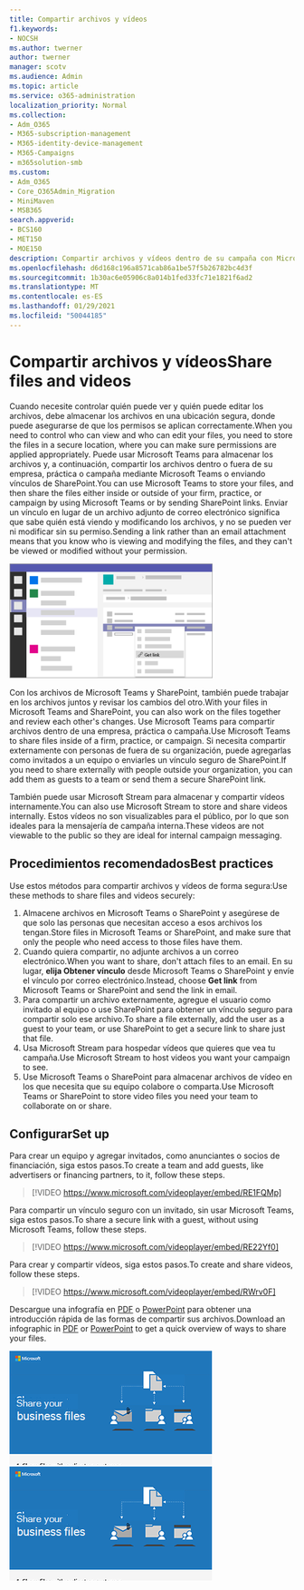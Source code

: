 ```yaml
---
title: Compartir archivos y vídeos
f1.keywords:
- NOCSH
ms.author: twerner
author: twerner
manager: scotv
ms.audience: Admin
ms.topic: article
ms.service: o365-administration
localization_priority: Normal
ms.collection:
- Adm_O365
- M365-subscription-management
- M365-identity-device-management
- M365-Campaigns
- m365solution-smb
ms.custom:
- Adm_O365
- Core_O365Admin_Migration
- MiniMaven
- MSB365
search.appverid:
- BCS160
- MET150
- MOE150
description: Compartir archivos y vídeos dentro de su campaña con Microsoft Teams y SharePoint.
ms.openlocfilehash: d6d168c196a8571cab86a1be57f5b26782bc4d3f
ms.sourcegitcommit: 1b30ac6e05906c8a014b1fed33fc71e1821f6ad2
ms.translationtype: MT
ms.contentlocale: es-ES
ms.lasthandoff: 01/29/2021
ms.locfileid: "50044185"
---
```

# <a name="share-files-and-videos"></a><span data-ttu-id="0aeac-103">Compartir archivos y vídeos</span><span class="sxs-lookup"><span data-stu-id="0aeac-103">Share files and videos</span></span>

<span data-ttu-id="0aeac-104">Cuando necesite controlar quién puede ver y quién puede editar los archivos, debe almacenar los archivos en una ubicación segura, donde puede asegurarse de que los permisos se aplican correctamente.</span><span class="sxs-lookup"><span data-stu-id="0aeac-104">When you need to control who can view and who can edit your files, you need to store the files in a secure location, where you can make sure permissions are applied appropriately.</span></span> <span data-ttu-id="0aeac-105">Puede usar Microsoft Teams para almacenar los archivos y, a continuación, compartir los archivos dentro o fuera de su empresa, práctica o campaña mediante Microsoft Teams o enviando vínculos de SharePoint.</span><span class="sxs-lookup"><span data-stu-id="0aeac-105">You can use Microsoft Teams to store your files, and then share the files either inside or outside of your firm, practice, or campaign by using Microsoft Teams or by sending SharePoint links.</span></span> <span data-ttu-id="0aeac-106">Enviar un vínculo en lugar de un archivo adjunto de correo electrónico significa que sabe quién está viendo y modificando los archivos, y no se pueden ver ni modificar sin su permiso.</span><span class="sxs-lookup"><span data-stu-id="0aeac-106">Sending a link rather than an email attachment means that you know who is viewing and modifying the files, and they can't be viewed or modified without your permission.</span></span>

![Diagrama de una ventana de Microsoft Teams que muestra la pestaña Archivos y el vínculo Obtener en el menú](../media/m365-democracy-teams-sharefiles.png)

<span data-ttu-id="0aeac-108">Con los archivos de Microsoft Teams y SharePoint, también puede trabajar en los archivos juntos y revisar los cambios del otro.</span><span class="sxs-lookup"><span data-stu-id="0aeac-108">With your files in Microsoft Teams and SharePoint, you can also work on the files together and review each other's changes.</span></span> <span data-ttu-id="0aeac-109">Use Microsoft Teams para compartir archivos dentro de una empresa, práctica o campaña.</span><span class="sxs-lookup"><span data-stu-id="0aeac-109">Use Microsoft Teams to share files inside of a firm, practice, or campaign.</span></span> <span data-ttu-id="0aeac-110">Si necesita compartir externamente con personas de fuera de su organización, puede agregarlas como invitados a un equipo o enviarles un vínculo seguro de SharePoint.</span><span class="sxs-lookup"><span data-stu-id="0aeac-110">If you need to share externally with people outside your organization, you can add them as guests to a team or send them a secure SharePoint link.</span></span>

<span data-ttu-id="0aeac-111">También puede usar Microsoft Stream para almacenar y compartir vídeos internamente.</span><span class="sxs-lookup"><span data-stu-id="0aeac-111">You can also use Microsoft Stream to store and share videos internally.</span></span> <span data-ttu-id="0aeac-112">Estos vídeos no son visualizables para el público, por lo que son ideales para la mensajería de campaña interna.</span><span class="sxs-lookup"><span data-stu-id="0aeac-112">These videos are not viewable to the public so they are ideal for internal campaign messaging.</span></span>

## <a name="best-practices"></a><span data-ttu-id="0aeac-113">Procedimientos recomendados</span><span class="sxs-lookup"><span data-stu-id="0aeac-113">Best practices</span></span>

<span data-ttu-id="0aeac-114">Use estos métodos para compartir archivos y vídeos de forma segura:</span><span class="sxs-lookup"><span data-stu-id="0aeac-114">Use these methods to share files and videos securely:</span></span>

1. <span data-ttu-id="0aeac-115">Almacene archivos en Microsoft Teams o SharePoint y asegúrese de que solo las personas que necesitan acceso a esos archivos los tengan.</span><span class="sxs-lookup"><span data-stu-id="0aeac-115">Store files in Microsoft Teams or SharePoint, and make sure that only the people who need access to those files have them.</span></span>
2. <span data-ttu-id="0aeac-116">Cuando quiera compartir, no adjunte archivos a un correo electrónico.</span><span class="sxs-lookup"><span data-stu-id="0aeac-116">When you want to share, don't attach files to an email.</span></span> <span data-ttu-id="0aeac-117">En su lugar, **elija Obtener vínculo** desde Microsoft Teams o SharePoint y envíe el vínculo por correo electrónico.</span><span class="sxs-lookup"><span data-stu-id="0aeac-117">Instead, choose **Get link** from Microsoft Teams or SharePoint and send the link in email.</span></span>
3. <span data-ttu-id="0aeac-118">Para compartir un archivo externamente, agregue el usuario como invitado al equipo o use SharePoint para obtener un vínculo seguro para compartir solo ese archivo.</span><span class="sxs-lookup"><span data-stu-id="0aeac-118">To share a file externally, add the user as a guest to your team, or use SharePoint to get a secure link to share just that file.</span></span>
4. <span data-ttu-id="0aeac-119">Usa Microsoft Stream para hospedar vídeos que quieres que vea tu campaña.</span><span class="sxs-lookup"><span data-stu-id="0aeac-119">Use Microsoft Stream to host videos you want your campaign to see.</span></span>
5. <span data-ttu-id="0aeac-120">Use Microsoft Teams o SharePoint para almacenar archivos de vídeo en los que necesita que su equipo colabore o comparta.</span><span class="sxs-lookup"><span data-stu-id="0aeac-120">Use Microsoft Teams or SharePoint to store video files you need your team to collaborate on or share.</span></span>

## <a name="set-up"></a><span data-ttu-id="0aeac-121">Configurar</span><span class="sxs-lookup"><span data-stu-id="0aeac-121">Set up</span></span>

<span data-ttu-id="0aeac-122">Para crear un equipo y agregar invitados, como anunciantes o socios de financiación, siga estos pasos.</span><span class="sxs-lookup"><span data-stu-id="0aeac-122">To create a team and add guests, like advertisers or financing partners, to it, follow these steps.</span></span>

> [!VIDEO https://www.microsoft.com/videoplayer/embed/RE1FQMp]

<span data-ttu-id="0aeac-123">Para compartir un vínculo seguro con un invitado, sin usar Microsoft Teams, siga estos pasos.</span><span class="sxs-lookup"><span data-stu-id="0aeac-123">To share a secure link with a guest, without using Microsoft Teams, follow these steps.</span></span>

> [!VIDEO https://www.microsoft.com/videoplayer/embed/RE22Yf0]

<span data-ttu-id="0aeac-124">Para crear y compartir vídeos, siga estos pasos.</span><span class="sxs-lookup"><span data-stu-id="0aeac-124">To create and share videos, follow these steps.</span></span>

> [!VIDEO https://www.microsoft.com/videoplayer/embed/RWrv0F]

<span data-ttu-id="0aeac-125">Descargue una infografía en [PDF](https://go.microsoft.com/fwlink/?linkid=2079435) o [PowerPoint](https://go.microsoft.com/fwlink/?linkid=2079438) para obtener una introducción rápida de las formas de compartir sus archivos.</span><span class="sxs-lookup"><span data-stu-id="0aeac-125">Download an infographic in [PDF](https://go.microsoft.com/fwlink/?linkid=2079435) or [PowerPoint](https://go.microsoft.com/fwlink/?linkid=2079438) to get a quick overview of ways to share your files.</span></span>

<span data-ttu-id="0aeac-126">[![Ilustración del uso compartido de archivos con diferentes usuarios](../media/ShareYourfiles-thumb-358x201.png)](https://go.microsoft.com/fwlink/?linkid=2079435)</span><span class="sxs-lookup"><span data-stu-id="0aeac-126">[![An illustration of sharing files with different users](../media/ShareYourfiles-thumb-358x201.png)](https://go.microsoft.com/fwlink/?linkid=2079435)</span></span>
